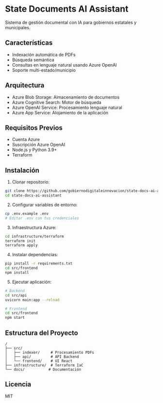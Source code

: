 # State Documents AI Assistant

Sistema de gestión documental con IA para gobiernos estatales y municipales.

## Características
- Indexación automática de PDFs
- Búsqueda semántica
- Consultas en lenguaje natural usando Azure OpenAI
- Soporte multi-estado/municipio

## Arquitectura
- Azure Blob Storage: Almacenamiento de documentos
- Azure Cognitive Search: Motor de búsqueda
- Azure OpenAI Service: Procesamiento lenguaje natural
- Azure App Service: Alojamiento de la aplicación

## Requisitos Previos
- Cuenta Azure
- Suscripción Azure OpenAI
- Node.js y Python 3.9+
- Terraform

## Instalación

1. Clonar repositorio:
```bash
git clone https://github.com/gobiernodigitaleinnovacion/state-docs-ai-assistant.git
cd state-docs-ai-assistant
```

2. Configurar variables de entorno:
```bash
cp .env.example .env
# Editar .env con tus credenciales
```

3. Infraestructura Azure:
```bash
cd infrastructure/terraform
terraform init
terraform apply
```

4. Instalar dependencias:
```bash
pip install -r requirements.txt
cd src/frontend
npm install
```

5. Ejecutar aplicación:
```bash
# Backend
cd src/api
uvicorn main:app --reload

# Frontend
cd src/frontend
npm start
```

## Estructura del Proyecto
```
/
├── src/
│   ├── indexer/     # Procesamiento PDFs
│   ├── api/         # API Backend
│   └── frontend/    # UI React
├── infrastructure/  # Terraform IaC
└── docs/           # Documentación
```

## Licencia
MIT
